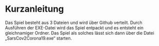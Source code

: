 # Kurzanleitung
Das Spiel besteht aus 3 Dateien und wird über Github verteilt. Durch Ausführen der EXE-Datei wird das Spiel entpackt und es entsteht ein gleichnamiger Ordner. Das Spiel als solches lässt sich dann über die Datei „SarsCov2Corona19.exe“ starten.
